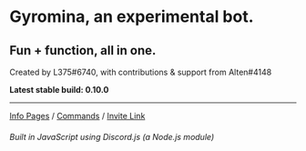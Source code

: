 # Gyromina, an experimental bot.

## Fun + function, all in one.

Created by L375#6740, with contributions & support from Alten#4148

**Latest stable build: 0.10.0**

***

[Info Pages](https://lx375.weebly.com/gyromina) / [Commands](https://lx375.weebly.com/gyromina-commands) / [Invite Link](https://discordapp.com/oauth2/authorize?client_id=490590334758420481&permissions=1141234752&scope=bot)

###### Built in JavaScript using Discord.js (a Node.js module)
